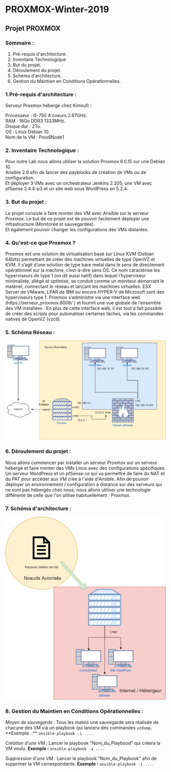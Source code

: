 # PROXMOX-Winter-2019
## Projet PROXMOX 

### Sommaire : 
 1. Pré-requis d'architecture.
 2. Inventaire Technologique
 3. But du projet.
 4. Déroulement du projet.
 5. Schéma d'architecture.
 6. Gestion du Maintien en Conditions Opérationnelles. 
### 1.Pré-requis d'architecture :

Serveur Proxmox hébergé chez Kimsufi :

Processeur : i5-750 4 coeurs 2.67GHz.  
RAM : 16Go DDR3 1333MHz.  
Disque dur : 2To.  
OS : Linux Debian 10.            
Nom de la VM : Prox6Node1  

### 2. Inventaire Technologique :

Pour notre Lab nous allons utiliser la solution Proxmox 6.0.15 sur une Debian 10.  
Ansible 2.9 afin de lancer des payblooks de création de VMs ou de configuration.  
Et déployer 3 VMs avec un orchestrateur Jenkins 2.205, une VM avec pfSense 2.4.4-p3 et un site web sous WordPress en 5.2.4.  

### 3. But du projet :

Le projet consiste à faire monter des VM avec Ansible sur le serveur Proxmox. 
Le but de ce projet est de pouvoir facilement déployer une infrastructure (Monitorée et sauvegardée).  
Et également pouvoir changer les configurations des VMs distantes.

### 4. Qu'est-ce que Proxmox ?
Proxmox est une solution de virtualisation basé sur Linux KVM (Debian 64bits) permettant de créer des machines virtuelles de type OpenVZ et KVM. Il s’agit d’une solution de type bare metal dans le sens de directement opérationnel sur la machine, c’est-à-dire sans OS. Ce nom caractérise les hyperviseurs de type 1 (on dit aussi natif) dans lequel l’hyperviseur minimaliste, allégé et optimisé, se conduit comme un moniteur démarrant le matériel, connectant le réseau et lançant les machines virtuelles. ESX Server de VMware, LPAR de IBM ou encore HYPER-V de Microsoft sont des hyperviseurs type 1. Proxmox s’administre via une interface web (https://serveur_proxmox:8006/ ) et fournit une vue globale de l’ensemble des VM installées . En plus de cette interface web, il est tout à fait possible de créer des scripts pour automatiser certaines tâches, via les commandes natives de OpenVZ (vzctl).

### 5. Schéma Réseau :

![alt text](https://github.com/alexdoret33/PROXMOX-Winter-2019/blob/master/Images/Schéma%20Réseau.jpg)

### 6. Déroulement du projet :

Nous allons commencer par installer un serveur Proxmox sur un serveur hébergé et faire monter des VMs Linux avec des configurations spécifiques. Un serveur WordPress et un pfSense ce qui va permettre de faire du NAT et du PAT pour accéder aux VM crée à l'aide d'Ansible. Afin de pouvoir déployer un environnement / configuration à distance sur des serveurs qui ne sont pas hébergés chez nous, nous allons utiliser une technologie différente de celle que l'on utilise habituellement : Proxmox. 

### 7. Schéma d'architecture :
![alt text](https://github.com/alexdoret33/PROXMOX-Winter-2019/blob/master/Images/Diagramme.jpg)

### 8. Gestion du Maintien en Conditions Opérationnelles : 

*Moyen de sauvegarde :* Tous les matins une sauvegarde sera réalisée de chacune des VM via un playbook qui lancera des commandes `vzdump`.
**Exemple : ** `ansible-playbook -i ....`

*Création d'une VM :* Lancer le playbook "Nom_du_Playbood" qui créera la VM voulu.
**Exemple :** `ansible-playbook -i ....`

*Suppression d'une VM :* Lancer le playbook "Nom_du_Playbook" afin de supprimer la VM correspondante. **Exemple :** `ansible-playbook -i ....`
